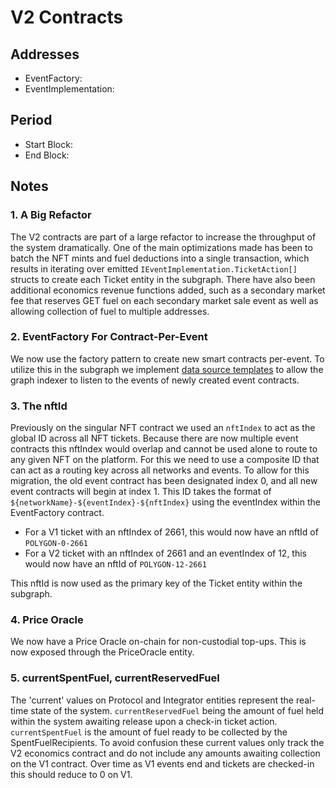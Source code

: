 # V2 Contracts

## Addresses

- EventFactory:
- EventImplementation:

## Period

- Start Block:
- End Block:

## Notes

### 1. A Big Refactor

The V2 contracts are part of a large refactor to increase the throughput of the system dramatically. One of the main optimizations made has been to batch the NFT mints and fuel deductions into a single transaction, which results in iterating over emitted `IEventImplementation.TicketAction[]` structs to create each Ticket entity in the subgraph. There have also been additional economics revenue functions added, such as a secondary market fee that reserves GET fuel on each secondary market sale event as well as allowing collection of fuel to multiple addresses.

### 2. EventFactory For Contract-Per-Event

We now use the factory pattern to create new smart contracts per-event. To utilize this in the subgraph we implement [data source templates](https://thegraph.com/docs/en/developer/create-subgraph-hosted/#data-source-templates) to allow the graph indexer to listen to the events of newly created event contracts.

### 3. The nftId

Previously on the singular NFT contract we used an `nftIndex` to act as the global ID across all NFT tickets. Because there are now multiple event contracts this nftIndex would overlap and cannot be used alone to route to any given NFT on the platform. For this we need to use a composite ID that can act as a routing key across all networks and events. To allow for this migration, the old event contract has been designated index 0, and all new event contracts will begin at index 1. This ID takes the format of `${networkName}-${eventIndex}-${nftIndex}` using the eventIndex within the EventFactory contract.

- For a V1 ticket with an nftIndex of 2661, this would now have an nftId of `POLYGON-0-2661`
- For a V2 ticket with an nftIndex of 2661 and an eventIndex of 12, this would now have an nftId of `POLYGON-12-2661`

This nftId is now used as the primary key of the Ticket entity within the subgraph.

### 4. Price Oracle

We now have a Price Oracle on-chain for non-custodial top-ups. This is now exposed through the PriceOracle entity.

### 5. currentSpentFuel, currentReservedFuel

The 'current' values on Protocol and Integrator entities represent the real-time state of the system. `currentReservedFuel` being the amount of fuel held within the system awaiting release upon a check-in ticket action. `currentSpentFuel` is the amount of fuel ready to be collected by the SpentFuelRecipients. To avoid confusion these current values only track the V2 economics contract and do not include any amounts awaiting collection on the V1 contract. Over time as V1 events end and tickets are checked-in this should reduce to 0 on V1.
